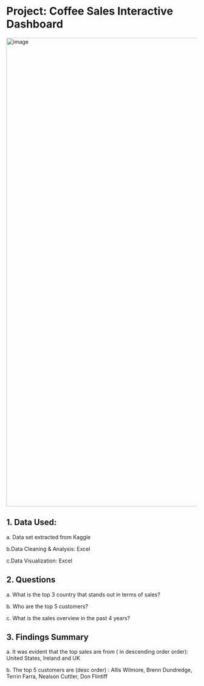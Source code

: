 # Project: Coffee Sales Interactive Dashboard

<img width="1232" alt="image" src="https://github.com/user-attachments/assets/257fb4b7-1caf-4ef0-96cb-bde97680dc27" />

## 1. Data Used:
a. Data set extracted from Kaggle

b.Data Cleaning & Analysis: Excel

c.Data Visualization: Excel

## 2. Questions

a. What is the top 3 country that stands out in terms of sales?

b. Who are the top 5 customers?

c. What is the sales overview in the past 4 years?

## 3. Findings Summary
a. It was evident that the top sales are from ( in descending order order): United States, Ireland and UK

b. The top 5 customers are (desc order) : Allis Wilmore, Brenn Dundredge, Terrin Farra, Nealson Cuttler, Don Flintiff
